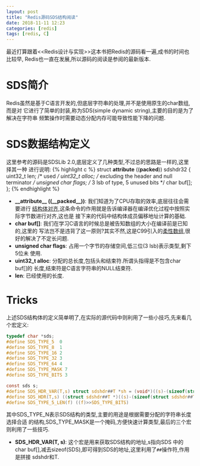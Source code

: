```yaml
---
layout: post
title: "Redis源码SDS结构阅读"
date: 2018-11-11 12:23
categories: [redis]
tags: [redis, C]
---
```


最近打算跟着<<Redis设计与实现>>这本书把Redis的源码看一遍,成书的时间也比较早,
Redis也一直在发展,所以源码的阅读是参阅的最新版本.

# SDS简介
Redis虽然是基于C语言开发的,但底层字符串的处理,并不是使用原生的char数组,而是对
它进行了简单的封装,称为SDS(simple dynamic string),主要的目的是为了解决在字符串
频繁操作时需要动态分配内存可能导致性能下降的问题.

# SDS数据结构定义
这里参考的源码是SDSLib 2.0,底层定义了几种类型,不过总的思路是一样的,这里择其一种
进行说明:
{% highlight c %}
struct __attribute__ ((__packed__)) sdshdr32 {
    uint32_t len; /* used */
    uint32_t alloc; /* excluding the header and null terminator */
    unsigned char flags; /* 3 lsb of type, 5 unused bits */
    char buf[];
};
{% endhighlight %}
+ <strong>\_\_attribute\_\_ ((\_\_packed\_\_))</strong>: 我们知道为了CPU存取的效率,底层往往会需要进行
[结构体对齐][1],这条命令的作用就是告诉编译器在编译优化过程中按照实际字节数进行对齐,这也是
接下来的代码中结构体成员偏移地址计算的基础.
+ <strong>char buf[]</strong>: 我们在学习C语言的时候总是被告知数组的大小在编译前是已知的,这里的
写法岂不是违背了这一原则?其实不然,这是C99引入的[柔性数组][2],很好的解决了不定长问题.
+ <strong>unsigned char flags</strong>: 占用一个字节的存储空间,低三位(3 lsb)表示类型,剩下5位未
使用.
+ <strong>uint32_t alloc</strong>: 分配的总长度,包括头和结束符.所谓头指得是不包含char buf[]的
长度,结束符是C语言字符串的NULL结束符.
+ <strong>len</strong>: 已经使用的长度.


[1]: https://en.wikipedia.org/wiki/Data_structure_alignment
[2]: https://en.wikipedia.org/wiki/Flexible_array_member

# Tricks
上述SDS结构体的定义简单明了,在实际的源代码中则利用了一些小技巧,先来看几个宏定义:
```c
typedef char *sds;
#define SDS_TYPE_5  0
#define SDS_TYPE_8  1
#define SDS_TYPE_16 2
#define SDS_TYPE_32 3
#define SDS_TYPE_64 4
#define SDS_TYPE_MASK 7
#define SDS_TYPE_BITS 3

const sds s;
#define SDS_HDR_VAR(T,s) struct sdshdr##T *sh = (void*)((s)-(sizeof(struct sdshdr##T)));
#define SDS_HDR(T,s) ((struct sdshdr##T *)((s)-(sizeof(struct sdshdr##T))))
#define SDS_TYPE_5_LEN(f) ((f)>>SDS_TYPE_BITS)
```
其中SDS\_TYPE\_N表示SDS结构的类型,主要的用途是根据需要分配的字符串长度选择合适
的结构,SDS\_TYPE\_MASK是一个掩码,方便快速计算类型,最后的三个宏则利用了一些技巧.
+ <strong>SDS\_HDR\_VAR(T, s)</strong>: 这个宏是用来获取SDS结构的地址,s指向SDS
中的char buf[],减去sizeof(SDS),即可得到SDS的地址,这里利用了`##`操作符,作用是拼接
sdshdr和T.
